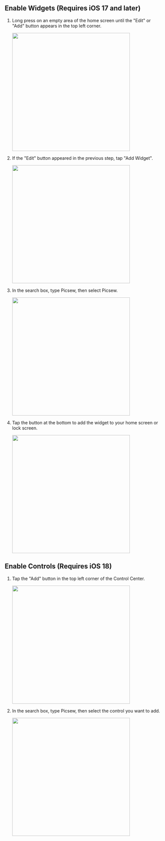 ## Enable Widgets (Requires iOS 17 and later)

1. Long press on an empty area of the home screen until the "Edit" or "Add" button appears in the top left corner.

    <img src="/assets/guide-widget-new-1.jpg" width="375" >
    
2. If the "Edit" button appeared in the previous step, tap "Add Widget".

    <img src="/assets/guide-widget-new-2.jpg" width="375" >

3. In the search box, type Picsew, then select Picsew.

    <img src="/assets/guide-widget-new-3.jpg" width="375" >

4. Tap the button at the bottom to add the widget to your home screen or lock screen.
   
    <img src="/assets/guide-widget-new-4.jpg" width="375" >


## Enable Controls (Requires iOS 18)

1. Tap the "Add" button in the top left corner of the Control Center.

     <img src="/assets/guide-control-1.jpg" width="375" >

2. In the search box, type Picsew, then select the control you want to add.

     <img src="/assets/guide-control-2.jpg" width="375" >